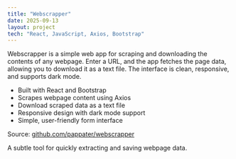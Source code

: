 ```yaml
---
title: "Webscrapper"
date: 2025-09-13
layout: project
tech: "React, JavaScript, Axios, Bootstrap"
---
```


Webscrapper is a simple web app for scraping and downloading the contents of any webpage. Enter a URL, and the app fetches the page data, allowing you to download it as a text file. The interface is clean, responsive, and supports dark mode.

- Built with React and Bootstrap
- Scrapes webpage content using Axios
- Download scraped data as a text file
- Responsive design with dark mode support
- Simple, user-friendly form interface

Source: [github.com/pappater/webscrapper](https://github.com/pappater/webscrapper)

A subtle tool for quickly extracting and saving webpage data.